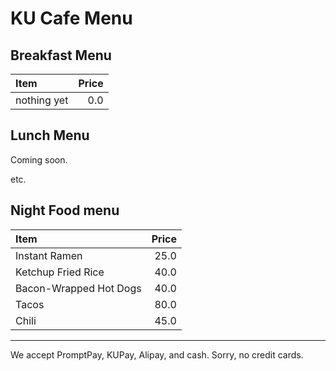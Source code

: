 # KU Cafe Menu

## Breakfast Menu

| Item        | Price |
| :---------- | ----: |
| nothing yet |   0.0 |

## Lunch Menu

Coming soon.

etc.

## Night Food menu

| Item                   | Price |
| :--------------------- | ----: |
| Instant Ramen          |  25.0 |
| Ketchup Fried Rice     |  40.0 |
| Bacon-Wrapped Hot Dogs |  40.0 |
| Tacos                  |  80.0 |
| Chili                  |  45.0 |

---

We accept PromptPay, KUPay, Alipay, and cash. Sorry, no credit cards.
